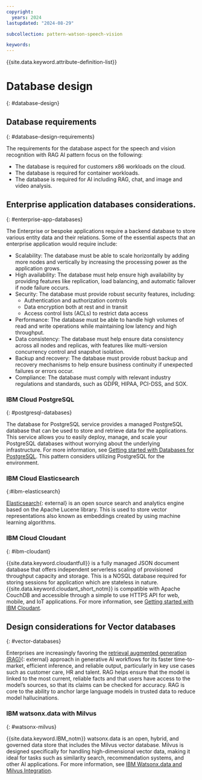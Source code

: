 ```yaml
---
copyright:
  years: 2024
lastupdated: "2024-08-29"

subcollection: pattern-watson-speech-vision

keywords:
---
```

{{site.data.keyword.attribute-definition-list}}

# Database design
{: #database-design}

## Database requirements
{: #database-design-requirements}

The requirements for the database aspect for the speech and vision recognition with RAG AI pattern focus on the following:

* The database is required for customers x86 workloads on the cloud.
* The database is required for container workloads.
* The database is required for AI including RAG, chat, and image and video analysis.

## Enterprise application databases considerations.
{: #enterprise-app-databases}

The Enterprise or bespoke applications require a backend database  to store various entity data and their relations. Some of the essential aspects that an enterprise application would require include:

- Scalability: The database must be able to scale horizontally by adding more nodes and vertically by increasing the processing power as the application grows.
- High availability: The database must help ensure high availability by providing features like replication, load balancing, and automatic failover if node failure occurs.
- Security: The database must provide robust security features, including:
  * Authentication and authorization controls
  * Data encryption both at rest and in transit
  * Access control lists (ACLs) to restrict data access
- Performance: The database must be able to handle high volumes of read and write operations while maintaining low latency and high throughput.
- Data consistency: The database must help ensure data consistency across all nodes and replicas, with features like multi-version concurrency control and snapshot isolation.
- Backup and recovery: The database must provide robust backup and recovery mechanisms to help ensure business continuity if unexpected failures or errors occur.
- Compliance: The database must comply with relevant industry regulations and standards, such as GDPR, HIPAA, PCI-DSS, and SOX.

### IBM Cloud PostgreSQL
{: #postgresql-databases}

The database for PostgreSQL service provides a managed PostgreSQL database that can be used to store and retrieve data for the applications. This service allows you to easily deploy, manage, and scale your PostgreSQL databases without worrying about the underlying infrastructure. For more information, see [Getting started with Databases for PostgreSQL](/docs/databases-for-postgresql). This pattern considers utilizing PostgreSQL for the environment.

### IBM Cloud Elasticsearch
{:#ibm-elasticsearch}

[Elasticsearch](https://www.elastic.co/elasticsearch){: external} is an open source search and analytics engine based on the Apache Lucene library. This is used to store vector representations  also known as embeddings created by using machine learning algorithms.

### IBM Cloud Cloudant
{: #ibm-cloudant}

{{site.data.keyword.cloudantfull}} is a fully managed JSON document database that offers independent serverless scaling of provisioned throughput capacity and storage. This is a NOSQL database required for storing sessions for application which are stateless in nature.{{site.data.keyword.cloudant_short_notm}} is compatible with Apache CouchDB and accessible through a simple to use HTTPS API for web, mobile, and IoT applications. For more information, see [Getting started with IBM Cloudant](/docs/Cloudant).

## Design considerations for Vector databases
{: #vector-databases}

Enterprises are increasingly favoring the [retrieval augmented generation (RAG)](https://research.ibm.com/blog/retrieval-augmented-generation-RAG){: external} approach in generative AI workflows for its faster time-to-market, efficient inference, and reliable output, particularly in key use cases such as customer care, HR and talent. RAG helps ensure that the model is linked to the most current, reliable facts and that users have access to the model’s sources, so that its claims can be checked for accuracy. RAG is core to the ability to anchor large language models in trusted data to reduce model hallucinations.

### IBM watsonx.data with Milvus
{: #watsonx-milvus}

{{site.data.keyword.IBM_notm}} watsonx.data is an open, hybrid, and governed data store that includes the Milvus vector database. Milvus is designed specifically for handling high-dimensional vector data, making it ideal for tasks such as similarity search, recommendation systems, and other AI applications. For more information, see [IBM Watsonx.data and Milvus Integration](/docs/watsonxdata?topic=watsonxdata-adding-milvus-service).
